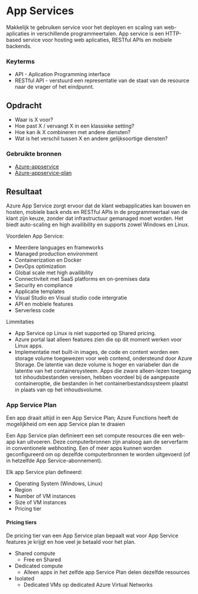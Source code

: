 # App Services
Makkelijk te gebruiken service voor het deployen en scaling van web-aplicaties in verschillende programmeertalen.
App service is een HTTP-based service voor hosting web aplicaties, RESTful APIs en mobiele backends.

### Keyterms
- API - Aplication Programming interface
- RESTful API - verstuurd een representatie van de staat van de resource naar de vrager of het eindpunnt.

## Opdracht
- Waar is X voor?
- Hoe past X / vervangt X in een klassieke setting?
- Hoe kan ik X combineren met andere diensten?
- Wat is het verschil tussen X en andere gelijksoortige diensten?

### Gebruikte bronnen
- [Azure-appservice](https://docs.microsoft.com/en-us/azure/app-service/overview)
- [Azure-appservice-plan](https://docs.microsoft.com/en-us/azure/app-service/overview-hosting-plans)

## Resultaat
Azure App Service zorgt ervoor dat de klant webapplicaties kan bouwen en hosten, mobiele back ends en RESTful APIs in de programmeertaal van de klant zijn keuze, zonder dat infrastructuur gemanaged moet worden. Het biedt auto-scaling en high availibility en supports zowel Windows en Linux. 

Voordelen App Service:
- Meerdere languages en frameworks
- Managed production environment
- Containerization en Docker
- DevOps optimization
- Global scale met high availibility
- Connectiviteit met SaaS platforms en on-premises data
- Security en compliance
- Applicatie templates
- Visual Studio en Visual studio code intergratie
- API en mobiele features
- Serverless code

Limmitaties
- App Service op Linux is niet supported op Shared pricing.
- Azure portal laat alleen features zien die op dit moment werken voor Linux apps.
- Implementatie met built-in images, de code en content worden een storage volume toegewezen voor web contend, ondersteund door Azure Storage. De latentie van deze volume is hoger en variabeler dan de latentie van het containersysteem. Apps die zware alleen-lezen toegang tot inhoudsbestanden vereisen, hebben voordeel bij de aangepaste containeroptie, die bestanden in het containerbestandssysteem plaatst in plaats van op het inhoudsvolume. 

### App Service Plan
Een app draait altijd in een App Service Plan; Azure Functions heeft de mogelijkheid om een app Service plan te draaien

Een App Service plan definieert een set compute resources die een web-app kan uitvoeren. Deze computerbronnen zijn analoog aan de serverfarm in conventionele webhosting. Een of meer apps kunnen worden geconfigureerd om op dezelfde computerbronnen te worden uitgevoerd (of in hetzelfde App Service-abonnement). 

Elk app Service plan defineerd:
* Operating System (Windows, Linux)
* Region
* Number of VM instances
* Size of VM instances
* Pricing tier

#### Pricing tiers
De pricing tier van een App Service plan bepaalt wat voor App Service features je krijgt en hoe veel je betaald voor het plan.

* Shared compute
    * Free en Shared
* Dedicated compute
    * Alleen apps in het zelfde app Service Plan delen dezelfde resources
* Isolated 
    * Dedicated VMs op dedicated Azure Virtual Networks